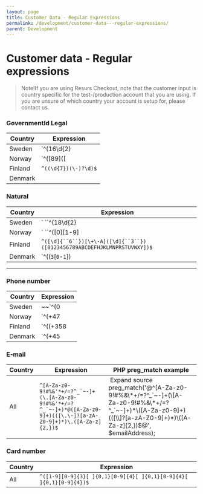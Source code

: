 ```yaml
---
layout: page
title: Customer Data - Regular Expressions
permalink: /development/customer-data---regular-expressions/
parent: Development
---
```



# Customer data - Regular expressions 
> Note!If you are using Resurs Checkout, note that the customer input is
> country specific for the test-/production account that you are using.
> If you are unsure of which country your account is setup for, please
> contact us.

### GovernmentId Legal

| Country | Expression                                                                 |
|---------|----------------------------------------------------------------------------|
| Sweden  | `^(16\d{2}|18\d{2}|19\d{2}|20\d{2}|\d{2})(\d{2})(\d{2})(\-|\+)?([\d]{4})$` |
| Norway  | `^([89]([ |-]?[0-9]){8})$`                                                 |
| Finland | `^((\d{7})(\-)?\d)$`                                                       |
| Denmark |                                                                            |

### Natural

| Country | Expression                                                                                                                                           |
|---------|------------------------------------------------------------------------------------------------------------------------------------------------------|
| Sweden  | ` ``^(18\d{2}|19\d{2}|20\d{2}|\d{2})(0[1-9]|1[0-2])([0][1-9]|[1-2][0-9]|3[0-1])(\-|\+)?([\d]{4})$`` `                                                |
| Norway  | ` ``^([0][1-9]|[1-2][0-9]|3[0-1])(0[1-9]|1[0-2])(\d{2})(\-)?([\d]{5})$`` `                                                                           |
| Finland | `^([\d]{``6``})[\+\-A]([\d]{``3``})([0123456789ABCDEFHJKLMNPRSTUVWXY])$`                                                                             |
| Denmark | `^((``3``[``0``-``1``])|([``1``-``2``][``0``-``9``])|(``0``[``1``-``9``]))((``1``[``0``-``2``])|(``0``[``1``-``9``]))(\d{``2``})(\-)?([\d]{``4``})$` |

------------------------------------------------------------------------
### Phone number

| Country | Expression                                                                                                                                                                                                                                                                                                                         |
|---------|------------------------------------------------------------------------------------------------------------------------------------------------------------------------------------------------------------------------------------------------------------------------------------------------------------------------------------|
| Sweden  | ~~`^(0|\+46|0046)[ |-]?(200|20|70|73|76|74|[1-9][0-9]{0,2})([ |-]?[0-9]){5,8}$`~~^(\\+46\|0046\|0\|)\[ \|-\]?(200\|20\|70\|73\|76\|74\|46\|4\[0-5,7-9\]\[0-9\]?\|\[1-3,5-9\]\[0-9\]{0,2})(\[ \|-\]?\[0-9\]){5,8}\$ - OBS. the double backslahes (\\) are needed when using the reg.exp in JavaScript since JavaScript removes one. |
| Norway  | `^(\+47|0047|)?[ |-]?[2-9]([ |-]?[0-9]){7,7}$`                                                                                                                                                                                                                                                                                     |
| Finland | `^((\+358|00358|0)[-| ]?(1[1-9]|[2-9]|[1][0][1-9]|201|2021|[2][0][2][4-9]|[2][0][3-8]|29|[3][0][1-9]|71|73|[7][5][0][0][3-9]|[7][5][3][0][3-9]|[7][5][3][2][3-9]|[7][5][7][5][3-9]|[7][5][9][8][3-9]|[5][0][0-9]{0,2}|[4][0-9]{1,3})([-| ]?[0-9]){3,10})?$`                                                                        |
| Denmark | `^(\+45|0045|)?[ |-]?[2-9]([ |-]?[0-9]){7,``7}$`                                                                                                                                                                                                                                                                                   |

### E-mail

| Country | Expression                                                                                                                 | PHP preg_match example                                                                                                                                                                       |
|---------|----------------------------------------------------------------------------------------------------------------------------|----------------------------------------------------------------------------------------------------------------------------------------------------------------------------------------------|
| All     | `` ^[A-Za-z0-9!#%&'*+/=?^_`~-]+(\.[A-Za-z0-9!#%&'*+/=?^_`~-]+)*@([A-Za-z0-9]+)(([\.\-]?[a-zA-Z0-9]+)*)\.([A-Za-z]{2,})$ `` |  Expand source preg_match('@^\[A-Za-z0-9!#%&\\\*+/=?^\_\`~-\]+(\\\[A-Za-z0-9!#%&\\\*+/=?^\_\`~-\]+)\*\\(\[A-Za-z0-9\]+)((\[\\\\\]?\[a-zA-Z0-9\]+)\*)\\(\[A-Za-z\]{2,})\$@', \$emailAddress); |

### Card number

| Country | Expression                                                          |
|---------|---------------------------------------------------------------------|
| All     | `^([1-9][0-9]{3}[ ]{0,1}[0-9]{4}[ ]{0,1}[0-9]{4}[ ]{0,1}[0-9]{4})$` |

